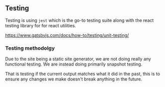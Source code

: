 #

## Testing

Testing is using `jest` which is the go-to testing suite along with the react testing library for for react utilities.

https://www.gatsbyjs.com/docs/how-to/testing/unit-testing/

### Testing methodolgy

Due to the site being a static site generator, we are not doing really any functional testing. We are instead doing primarily snapshot testing.

That is testing if the current output matches what it did in the past, this is to ensure any changes we make doesn't break anything in the future.
